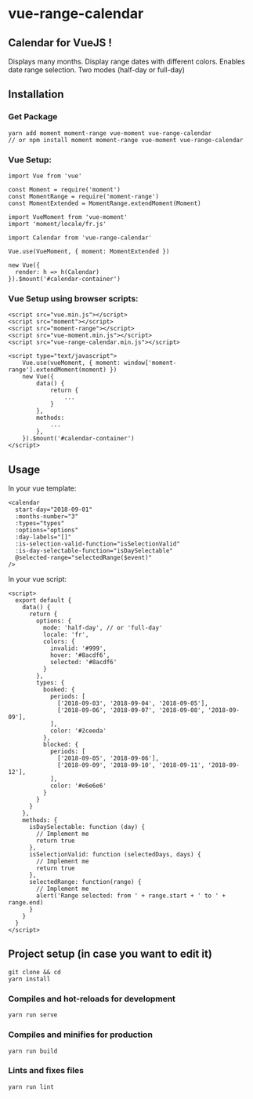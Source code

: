# vue-range-calendar

## Calendar for VueJS !

Displays many months. Display range dates with different colors. Enables date range selection. Two modes (half-day or full-day)

## Installation

### Get Package

```
yarn add moment moment-range vue-moment vue-range-calendar
// or npm install moment moment-range vue-moment vue-range-calendar
```

### Vue Setup:
```
import Vue from 'vue'

const Moment = require('moment')
const MomentRange = require('moment-range')
const MomentExtended = MomentRange.extendMoment(Moment)

import VueMoment from 'vue-moment'
import 'moment/locale/fr.js'

import Calendar from 'vue-range-calendar'

Vue.use(VueMoment, { moment: MomentExtended })

new Vue({
  render: h => h(Calendar)
}).$mount('#calendar-container')

```

### Vue Setup using browser scripts:
```
<script src="vue.min.js"></script>
<script src="moment"></script>
<script src="moment-range"></script>
<script src="vue-moment.min.js"></script>
<script src="vue-range-calendar.min.js"></script>

<script type="text/javascript">
    Vue.use(vueMoment, { moment: window['moment-range'].extendMoment(moment) })
    new Vue({
        data() {
            return {
                ...
            }
        },
        methods:
            ...
        },
    }).$mount('#calendar-container')
</script>

```

## Usage

In your vue template:
```
<calendar
  start-day="2018-09-01"
  :months-number="3"
  :types="types"
  :options="options"
  :day-labels="[]"
  :is-selection-valid-function="isSelectionValid"
  :is-day-selectable-function="isDaySelectable"
  @selected-range="selectedRange($event)"
/>
```

In your vue script:
```
<script>
  export default {
    data() {
      return {
        options: {
          mode: 'half-day', // or 'full-day'
          locale: 'fr',
          colors: {
            invalid: '#999',
            hover: '#8acdf6',
            selected: '#8acdf6'
          }
        },
        types: {
          booked: {
            periods: [
              ['2018-09-03', '2018-09-04', '2018-09-05'],
              ['2018-09-06', '2018-09-07', '2018-09-08', '2018-09-09'],
            ],
            color: '#2ceeda'
          },
          blocked: {
            periods: [
              ['2018-09-05', '2018-09-06'],
              ['2018-09-09', '2018-09-10', '2018-09-11', '2018-09-12'],
            ],
            color: '#e6e6e6'
          }
        }
      }
    },
    methods: {
      isDaySelectable: function (day) {
        // Implement me
        return true
      },
      isSelectionValid: function (selectedDays, days) {
        // Implement me
        return true
      },
      selectedRange: function(range) {
        // Implement me
        alert('Range selected: from ' + range.start + ' to ' + range.end)
      }
    }
  }
</script>
```

## Project setup (in case you want to edit it)
```
git clone && cd
yarn install
```

### Compiles and hot-reloads for development
```
yarn run serve
```

### Compiles and minifies for production
```
yarn run build
```

### Lints and fixes files
```
yarn run lint
```
